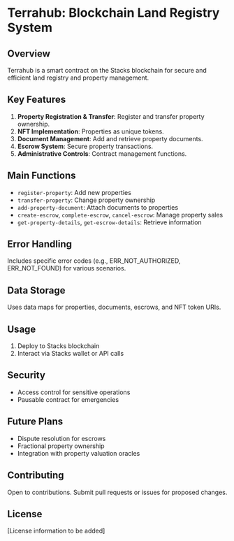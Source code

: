 # Terrahub: Blockchain Land Registry System

## Overview

Terrahub is a smart contract on the Stacks blockchain for secure and efficient land registry and property management.

## Key Features

1. **Property Registration & Transfer**: Register and transfer property ownership.
2. **NFT Implementation**: Properties as unique tokens.
3. **Document Management**: Add and retrieve property documents.
4. **Escrow System**: Secure property transactions.
5. **Administrative Controls**: Contract management functions.

## Main Functions

- `register-property`: Add new properties
- `transfer-property`: Change property ownership
- `add-property-document`: Attach documents to properties
- `create-escrow`, `complete-escrow`, `cancel-escrow`: Manage property sales
- `get-property-details`, `get-escrow-details`: Retrieve information

## Error Handling

Includes specific error codes (e.g., ERR_NOT_AUTHORIZED, ERR_NOT_FOUND) for various scenarios.

## Data Storage

Uses data maps for properties, documents, escrows, and NFT token URIs.

## Usage

1. Deploy to Stacks blockchain
2. Interact via Stacks wallet or API calls

## Security

- Access control for sensitive operations
- Pausable contract for emergencies

## Future Plans

- Dispute resolution for escrows
- Fractional property ownership
- Integration with property valuation oracles

## Contributing

Open to contributions. Submit pull requests or issues for proposed changes.

## License

[License information to be added]
